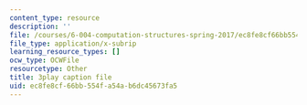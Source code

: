 ```yaml
---
content_type: resource
description: ''
file: /courses/6-004-computation-structures-spring-2017/ec8fe8cf66bb554fa54ab6dc45673fa5_q38KAGAKORk.vtt
file_type: application/x-subrip
learning_resource_types: []
ocw_type: OCWFile
resourcetype: Other
title: 3play caption file
uid: ec8fe8cf-66bb-554f-a54a-b6dc45673fa5
---
```

